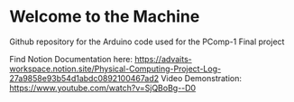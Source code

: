 # Welcome to the Machine
Github repository for the Arduino code used for the PComp-1 Final project   

Find Notion Documentation here: https://advaits-workspace.notion.site/Physical-Computing-Project-Log-27a9858e93b54d1abdc0892100467ad2
Video Demonstration: https://www.youtube.com/watch?v=SjQBoBg--D0
